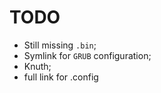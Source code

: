 TODO
====

- Still missing `.bin`;
- Symlink for `GRUB` configuration;
- Knuth;
- full link for .config
